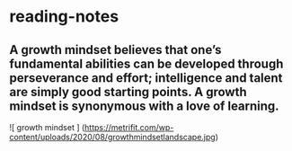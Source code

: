 # reading-notes
## A growth mindset believes that one’s fundamental abilities can be developed through perseverance and effort; intelligence and talent are simply good starting points. A growth mindset is synonymous with a love of learning.
![ growth mindset ] (https://metrifit.com/wp-content/uploads/2020/08/growthmindsetlandscape.jpg)

